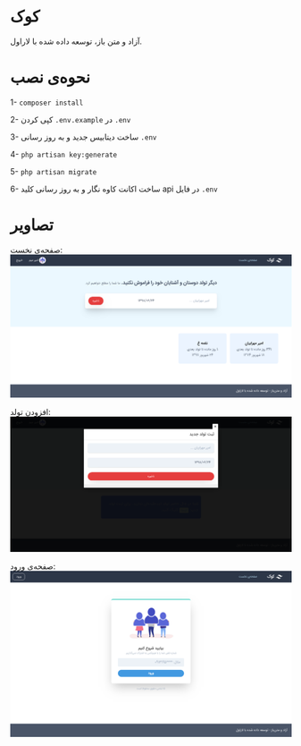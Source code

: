 # کوک

آزاد و متن باز، توسعه داده شده با لاراول.

# نحوه‌ی نصب

1- `composer install`

2- کپی کردن `.env.example` در `.env`

3- ساخت دیتابیس جدید و به روز رسانی `.env`

4- `php artisan key:generate`

5- `php artisan migrate`

6- ساخت اکانت کاوه نگار و به روز رسانی کلید api در فایل `.env`

# تصاویر

صفحه‌ی نخست:![صفحه‌ی نخست](https://raw.githubusercontent.com/AmirMehrabi/assets/master/screencapture-localhost-8000-2019-09-15-04_02_35.png)

افزودن تولد:
![افزودن تولد](https://github.com/AmirMehrabi/assets/blob/master/screencapture-localhost-8000-2019-09-15-04_06_54.png?raw=true)

صفحه‌ی ورود:
![صفحه‌ی ورود](https://github.com/AmirMehrabi/assets/blob/master/screencapture-localhost-8000-login-2019-09-15-04_07_04.png?raw=true)
